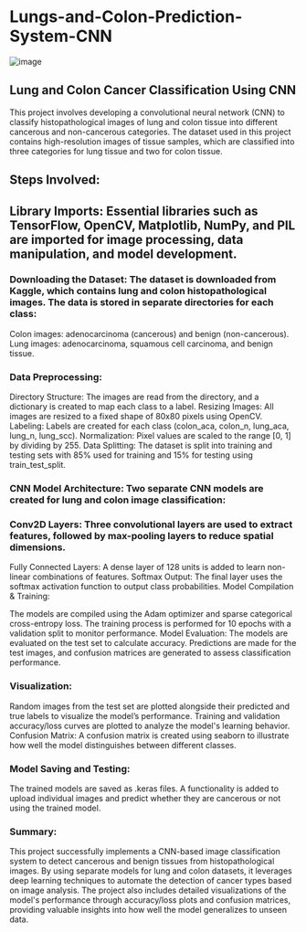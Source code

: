 # Lungs-and-Colon-Prediction-System-CNN
![image](https://github.com/user-attachments/assets/e0676d6e-2c8a-40a9-9442-6cac5653e69e)
## Lung and Colon Cancer Classification Using CNN
This project involves developing a convolutional neural network (CNN) to classify histopathological images of lung and colon tissue into different cancerous and non-cancerous categories. The dataset used in this project contains high-resolution images of tissue samples, which are classified into three categories for lung tissue and two for colon tissue.

## Steps Involved:
## Library Imports: Essential libraries such as TensorFlow, OpenCV, Matplotlib, NumPy, and PIL are imported for image processing, data manipulation, and model development.

### Downloading the Dataset: The dataset is downloaded from Kaggle, which contains lung and colon histopathological images. The data is stored in separate directories for each class:

Colon images: adenocarcinoma (cancerous) and benign (non-cancerous).
Lung images: adenocarcinoma, squamous cell carcinoma, and benign tissue.
### Data Preprocessing:

Directory Structure: The images are read from the directory, and a dictionary is created to map each class to a label.
Resizing Images: All images are resized to a fixed shape of 80x80 pixels using OpenCV.
Labeling: Labels are created for each class (colon_aca, colon_n, lung_aca, lung_n, lung_scc).
Normalization: Pixel values are scaled to the range [0, 1] by dividing by 255.
Data Splitting: The dataset is split into training and testing sets with 85% used for training and 15% for testing using train_test_split.

### CNN Model Architecture: Two separate CNN models are created for lung and colon image classification:

### Conv2D Layers: Three convolutional layers are used to extract features, followed by max-pooling layers to reduce spatial dimensions.
Fully Connected Layers: A dense layer of 128 units is added to learn non-linear combinations of features.
Softmax Output: The final layer uses the softmax activation function to output class probabilities.
Model Compilation & Training:

The models are compiled using the Adam optimizer and sparse categorical cross-entropy loss.
The training process is performed for 10 epochs with a validation split to monitor performance.
Model Evaluation: The models are evaluated on the test set to calculate accuracy. Predictions are made for the test images, and confusion matrices are generated to assess classification performance.

### Visualization:

Random images from the test set are plotted alongside their predicted and true labels to visualize the model’s performance.
Training and validation accuracy/loss curves are plotted to analyze the model's learning behavior.
Confusion Matrix: A confusion matrix is created using seaborn to illustrate how well the model distinguishes between different classes.

### Model Saving and Testing:

The trained models are saved as .keras files.
A functionality is added to upload individual images and predict whether they are cancerous or not using the trained model.
### Summary:
This project successfully implements a CNN-based image classification system to detect cancerous and benign tissues from histopathological images. By using separate models for lung and colon datasets, it leverages deep learning techniques to automate the detection of cancer types based on image analysis. The project also includes detailed visualizations of the model's performance through accuracy/loss plots and confusion matrices, providing valuable insights into how well the model generalizes to unseen data.







